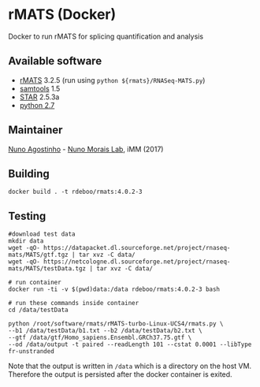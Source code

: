 # rMATS (Docker)
Docker to run rMATS for splicing quantification and analysis

## Available software
- [rMATS](http://rnaseq-mats.sourceforge.net) 3.2.5 (run using `python ${rmats}/RNASeq-MATS.py`)
- [samtools](http://htslib.org) 1.5
- [STAR](https://github.com/alexdobin/STAR) 2.5.3a
- [python 2.7](https://python.org)

## Maintainer
[Nuno Agostinho](mailto:nunodanielagostinho@gmail.com) - [Nuno Morais Lab](http://imm.medicina.ulisboa.pt/group/compbio/), iMM (2017)


## Building
`docker build . -t rdeboo/rmats:4.0.2-3`

## Testing
```
#download test data
mkdir data
wget -qO- https://datapacket.dl.sourceforge.net/project/rnaseq-mats/MATS/gtf.tgz | tar xvz -C data/
wget -qO- https://netcologne.dl.sourceforge.net/project/rnaseq-mats/MATS/testData.tgz | tar xvz -C data/

# run container
docker run -ti -v $(pwd)data:/data rdeboo/rmats:4.0.2-3 bash

# run these commands inside container
cd /data/testData

python /root/software/rmats/rMATS-turbo-Linux-UCS4/rmats.py \
--b1 /data/testData/b1.txt --b2 /data/testData/b2.txt \
--gtf /data/gtf/Homo_sapiens.Ensembl.GRCh37.75.gtf \
--od /data/output -t paired --readLength 101 --cstat 0.0001 --libType fr-unstranded
```

Note that the output is written in `/data` which is a directory on the host VM. Therefore the output is persisted after the docker container is exited.

